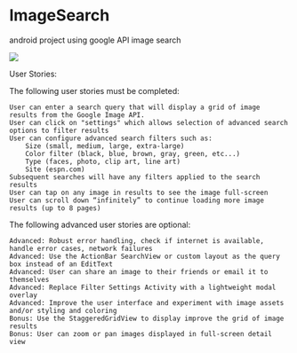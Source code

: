 # ImageSearch
android project using google API image search

<img src="https://cloud.githubusercontent.com/assets/10568031/5996566/09dc5802-aa61-11e4-864a-6aa64e9a10ff.gif"/>

User Stories:

The following user stories must be completed:

    User can enter a search query that will display a grid of image results from the Google Image API.
    User can click on "settings" which allows selection of advanced search options to filter results
    User can configure advanced search filters such as:
        Size (small, medium, large, extra-large)
        Color filter (black, blue, brown, gray, green, etc...)
        Type (faces, photo, clip art, line art)
        Site (espn.com)
    Subsequent searches will have any filters applied to the search results
    User can tap on any image in results to see the image full-screen
    User can scroll down “infinitely” to continue loading more image results (up to 8 pages)

The following advanced user stories are optional:

    Advanced: Robust error handling, check if internet is available, handle error cases, network failures
    Advanced: Use the ActionBar SearchView or custom layout as the query box instead of an EditText
    Advanced: User can share an image to their friends or email it to themselves
    Advanced: Replace Filter Settings Activity with a lightweight modal overlay
    Advanced: Improve the user interface and experiment with image assets and/or styling and coloring
    Bonus: Use the StaggeredGridView to display improve the grid of image results
    Bonus: User can zoom or pan images displayed in full-screen detail view
